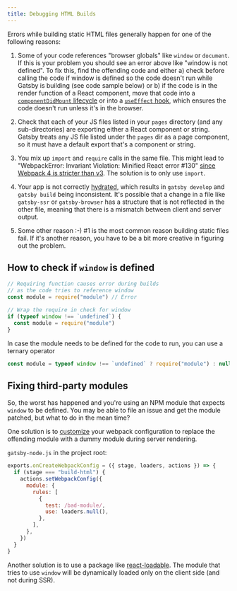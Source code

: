 ```yaml
---
title: Debugging HTML Builds
---
```


Errors while building static HTML files generally happen for one of the following reasons:

1. Some of your code references "browser globals" like `window` or `document`. If
    this is your problem you should see an error above like "window is not
    defined". To fix this, find the offending code and either a) check before
    calling the code if window is defined so the code doesn't run while Gatsby is
    building (see code sample below) or b) if the code is in the render function
    of a React component, move that code into a [`componentDidMount` lifecycle](https://reactjs.org/docs/react-component.html#componentdidmount) or into a [`useEffect` hook](https://reactjs.org/docs/hooks-reference.html#useeffect), which
    ensures the code doesn't run unless it's in the browser.

2. Check that each of your JS files listed in your `pages` directory (and any
    sub-directories) are exporting either a React component or string. Gatsby
    treats any JS file listed under the `pages` dir as a page component, so it must
    have a default export that's a component or string.

3. You mix up `import` and `require` calls in the same file. This might lead to
    "WebpackError: Invariant Violation: Minified React error #130" [since Webpack 4
    is stricter than v3](/docs/migrating-from-v1-to-v2/#convert-to-either-pure-commonjs-or-pure-es6).
    The solution is to only use `import`.

4. Your app is not correctly [hydrated](https://reactjs.org/docs/react-dom.html), which results in `gatsby develop` and `gatsby build`
    being inconsistent. It's possible that a change in a file like `gatsby-ssr` or `gatsby-browser` has a structure that is
    not reflected in the other file, meaning that there is a mismatch between client and server output.

5. Some other reason :-) #1 is the most common reason building static files
    fail. If it's another reason, you have to be a bit more creative in figuring
    out the problem.

## How to check if `window` is defined

```javascript
// Requiring function causes error during builds
// as the code tries to reference window
const module = require("module") // Error

// Wrap the require in check for window
if (typeof window !== `undefined`) {
  const module = require("module")
}
```

In case the module needs to be defined for the code to run, you can use a ternary operator

```javascript
const module = typeof window !== `undefined` ? require("module") : null
```

## Fixing third-party modules

So, the worst has happened and you're using an NPM module that expects `window`
to be defined. You may be able to file an issue and get the module patched, but
what to do in the mean time?

One solution is to [customize](/docs/add-custom-webpack-config) your webpack
configuration to replace the offending module with a dummy module during server
rendering.

`gatsby-node.js` in the project root:

```js:title=gatsby-node.js
exports.onCreateWebpackConfig = ({ stage, loaders, actions }) => {
  if (stage === "build-html") {
    actions.setWebpackConfig({
      module: {
        rules: [
          {
            test: /bad-module/,
            use: loaders.null(),
          },
        ],
      },
    })
  }
}
```

Another solution is to use a package like [react-loadable](https://github.com/jamiebuilds/react-loadable). The module that tries to use `window` will be dynamically loaded only on the client side (and not during SSR).
